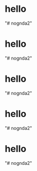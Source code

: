 # hello

"# nognda2" 


# hello

"# nognda2" 
# hello

"# nognda2" 
# hello

"# nognda2" 
# hello

"# nognda2" 
